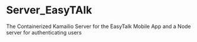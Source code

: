 # Server_EasyTAlk
The Containerized Kamailio Server for the EasyTalk Mobile App and a Node server for authenticating users
